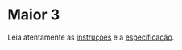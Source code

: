 # Maior 3

Leia atentamente as [instruções](./instruções.md) e a [especificação](./especificação.md).
